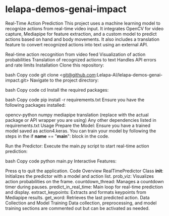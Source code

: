 # lelapa-demos-genai-impact
Real-Time Action Prediction
This project uses a machine learning model to recognize actions from real-time video input. It integrates OpenCV for video capture, Mediapipe for feature extraction, and a custom model to predict actions based on hand and body movements. It also includes a translation feature to convert recognized actions into text using an external API.

Real-time action recognition from video feed
Visualization of action probabilities
Translation of recognized actions to text
Handles API errors and rate limits
Installation
Clone this repository:

bash
Copy code
git clone <git@github.com:Lelapa-AI/lelapa-demos-genai-impact.git>
Navigate to the project directory:

bash
Copy code
cd <into the project directory>
Install the required packages:

bash
Copy code
pip install -r requirements.txt
Ensure you have the following packages installed:

opencv-python
numpy
mediapipe
translation (replace with the actual package or API wrapper you are using)
Any other dependencies listed in requirements.txt
Usage
Prepare the Model: Ensure you have a trained model saved as action4.keras. You can train your model by following the steps in the if __name__ == "__main__": block in the code.

Run the Predictor: Execute the main.py script to start real-time action prediction:

bash
Copy code
python main.py
Interactive Features:

Press q to quit the application.
Code Overview
RealTimePredictor Class
__init__: Initializes the predictor with a model and action list.
prob_viz: Visualizes action probabilities on the frame.
countdown_thread: Manages a countdown timer during pauses.
predict_in_real_time: Main loop for real-time prediction and display.
extract_keypoints: Extracts and formats keypoints from Mediapipe results.
get_word: Retrieves the last predicted action.
Data Collection and Model Training
Data collection, preprocessing, and model training sections are commented out but can be activated as needed.
